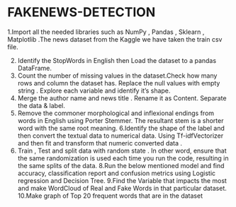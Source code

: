 # FAKENEWS-DETECTION
1.Import all the needed libraries such as NumPy , Pandas , Sklearn , Matplotlib .The news dataset from the Kaggle we have taken the train csv file.

2. Identify the StopWords in English then Load the dataset to a pandas DataFrame.
3. Count the number of missing values in the dataset.Check how many rows and column the dataset has. Replace the null values with empty string . Explore each variable and identify it’s shape.
4. Merge the author name and news title . Rename it as Content. Separate the data & label.
5. Remove the commoner morphological and inflexional endings from words in English using Porter Stemmer. The resultant stem is a shorter word with the same root meaning.
6.Identify the shape of the label and then convert the textual data to numerical data. Using Tf-idfVectorizer and then fit and transform that numeric converted data .
7. Train , Test and split data with random state . In other word, ensure that the same randomization is used each time you run the code, resulting in the same splits of the data.
8.Run the below mentioned model and find accuracy, classification report and confusion metrics using Logistic regression and Decision Tree.
9.Find the Variable that impacts the most and make WordCloud of Real and Fake Words in that particular dataset.
10.Make graph of Top 20 frequent words that are in the dataset
